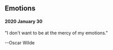 ## Emotions

#### 2020 January 30

"I don't want to be at the mercy of my emotions."

--Oscar Wilde


